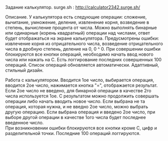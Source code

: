 Задание калькулятор.
surge.sh : http://calculator2342.surge.sh/

Описание.
У калькулятора есть следующие операции: сложение, вычитание, умножение, деление, извленение корня, возведение в степень, вычисление процента от числа.
Можно выполнять бинарные или одинарные (корень квадратный) операции над числами, ответ будет отображаться на экране калькулятора.
Предусмотрены ошибки: извлечение корня из отрицательного числа, возведение отрицательного числа в дробную степень, деление на 0, 0 ^ 0.
При совершении ошибки блокируются все кнопки операций, необходимо начать ввод нового числа или нажать на C.
Есть логгирование последних совершенных 100 операций. Список операций обновляется автоматически.
Адаптивный, стильный дизайн.

Работа с калькулятором.
Вводится 1ое число, выбирается операция, вводится 2ое число, нажимается кнопка "=", отображается результат. Если 2ое число не введено, для бинарной операции в качестве 2го числа используется 1ое. С результатом можно продолжить совершать операции либо начать вводить новое число. 
Если выбрана не та операция, которая нужна, и не введно 2ое число, можно выбрать другую операцию.
Если выбрана операция и введено 2ое число, при выборе другой операции в качестве 1ого числа будет последнее введенное число.  
При возникновении ошибки блокируются все кнопки кроме С, цифр и разделительной точки.
Последние 100 операций логгируются.
